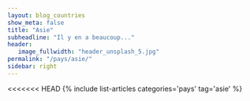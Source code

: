 ```yaml
---
layout: blog_countries
show_meta: false
title: "Asie"
subheadline: "Il y en a beaucoup..."
header:
   image_fullwidth: "header_unsplash_5.jpg"
permalink: "/pays/asie/"
sidebar: right
---
```


<<<<<<< HEAD
{% include list-articles categories='pays' tag='asie' %}
